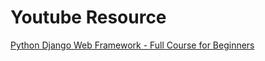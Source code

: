 # Youtube Resource
[Python Django Web Framework - Full Course for Beginners](https://www.youtube.com/watch?v=F5mRW0jo-U4)
